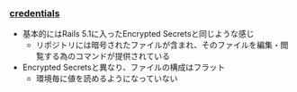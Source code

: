 ### [credentials](https://github.com/rails/rails/pull/30067)

* 基本的にはRails 5.1に入ったEncrypted Secretsと同じような感じ
  * リポジトリには暗号されたファイルが含まれ、そのファイルを編集・閲覧する為のコマンドが提供されている
* Encrypted Secretsと異なり、ファイルの構成はフラット
  * 環境毎に値を読めるようになっていない
